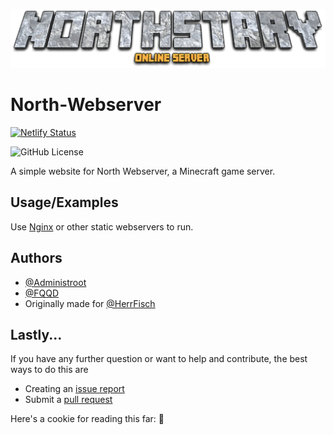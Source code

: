 ![Logo](media/logo.png)

# North-Webserver

[![Netlify Status](https://api.netlify.com/api/v1/badges/e972b611-25a8-4dcb-82f4-046c5b194287/deploy-status)](https://app.netlify.com/projects/north-webserver/deploys)

![GitHub License](https://img.shields.io/github/license/Administroot/north-webserver)

A simple website for North Webserver, a Minecraft game server.

## Usage/Examples

Use [Nginx](https://nginx.org/) or other static webservers to run.

## Authors

- [@Administroot](https://ruchenblog.netlify.app/)
- [@FQQD](https://fqqd.de)
- Originally made for [@HerrFisch](https://www.github.com/HerrFisch)

## Lastly...

If you have any further question or want to help and contribute, the best ways to do this are

- Creating an [issue report](https://github.com/Administroot/North-Webserver/issues)
- Submit a [pull request](https://github.com/Administroot/North-Webserver/pulls)

Here's a cookie for reading this far: 🍪
